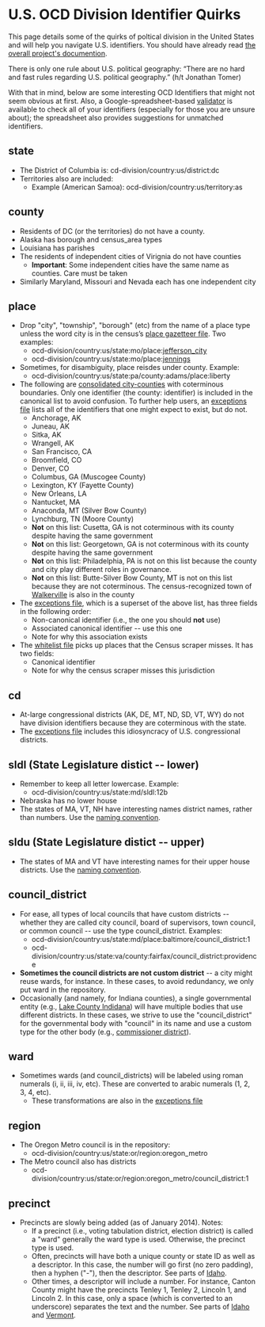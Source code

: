 # U.S. OCD Division Identifier Quirks

This page details some of the quirks of poltical division in the United States and will help you navigate U.S. identifiers. You should have already read [the overall project's documention](https://github.com/opencivicdata/ocd-division-ids/blob/master/README.md).

There is only one rule about U.S. political geography: “There are no hard and fast rules regarding U.S. political geography.” (h/t Jonathan Tomer)

With that in mind, below are some interesting OCD Identifiers that might not seem obvious at first. Also, a Google-spreadsheet-based [validator](https://docs.google.com/spreadsheet/ccc?key=0ApxTEufS6-DndE16N0J3d19zUHVMOVFsYU9vRHF3S2c&usp=sharing) is available to check all of your identifiers (especially for those you are unsure about); the spreadsheet also provides suggestions for unmatched identifiers.

## state

* The District of Columbia is: cd-division/country:us/district:dc
* Territories also are included:
	* Example (American Samoa): ocd-division/country:us/territory:as

## county

* Residents of DC (or the territories) do not have a county.
* Alaska has borough and census_area types
* Louisiana has parishes
* The residents of independent cities of Virignia do not have counties
	* **Important**: Some independent cities have the same name as counties. Care must be taken
* Similarly Maryland, Missouri and Nevada each has one independent city
	
## place

* Drop "city", "township", "borough" (etc) from the name of a place type unless the word city is in the census’s [place gazetteer file](http://www.census.gov/geo/maps-data/data/docs/gazetteer/Gaz_places_national.zip). Two examples:
	* ocd-division/country:us/state:mo/place:[jefferson_city](http://en.wikipedia.org/wiki/Jefferson_City,_Missouri)
	* ocd-division/country:us/state:mo/place:[jennings](http://en.wikipedia.org/wiki/Jennings,_MO)
* Sometimes, for disambiguity, place reisdes under county. Example:
	* ocd-division/country:us/state:pa/county:adams/place:liberty
* The following are [consolidated city-counties](https://en.wikipedia.org/wiki/Consolidated_city-county) with coterminous boundaries. Only one identifier (the county: identifier) is included in the canonical list to avoid confusion. To further help users, an [exceptions file](https://github.com/opencivicdata/ocd-division-ids/blob/master/identifiers/country-us/README.md) lists all of the identifiers that one might expect to exist, but do not.
	* Anchorage, AK
	* Juneau, AK
	* Sitka, AK
	* Wrangell, AK
	* San Francisco, CA
	* Broomfield, CO
	* Denver, CO
	* Columbus, GA (Muscogee County)
	* Lexington, KY (Fayette County)
	* New Orleans, LA
	* Nantucket, MA
	* Anaconda, MT (Silver Bow County)
	* Lynchburg, TN (Moore County)
	* **Not** on this list: Cusetta, GA is not coterminous with its county despite having the same government
	* **Not** on this list: Georgetown, GA is not coterminous with its county despite having the same government
	* **Not** on this list: Philadelphia, PA is not on this list because the county and city play different roles in governance.
	* **Not** on this list: Butte-Silver Bow County, MT is not on this list because they are not coterminous. The census-recognized town of [Walkerville](https://en.wikipedia.org/wiki/Walkerville,_Montana) is also in the county
* The [exceptions file](https://github.com/opencivicdata/ocd-division-ids/blob/master/identifiers/country-us/exceptions.txt), which is a superset of the above list, has three fields in the following order:
	* Non-canonical identifier (i.e., the one you should **not** use)
	* Associated canonical identifier -- use this one
	* Note for why this association exists
* The [whitelist file](https://github.com/opencivicdata/ocd-division-ids/blob/master/identifiers/country-us/census_whitelist.txt) picks up places that the Census scraper misses. It has two fields:
  * Canonical identifier
  * Note for why the census scraper misses this jurisdiction

	
## cd

* At-large congressional districts (AK, DE, MT, ND, SD, VT, WY) do not have division identifiers because they are coterminous with the state.
* The [exceptions file](https://github.com/opencivicdata/ocd-division-ids/blob/master/identifiers/country-us/README.md) includes this idiosyncracy of U.S. congressional districts.

## sldl (State Legislature distict -- lower)

* Remember to keep all letter lowercase. Example:
	* ocd-division/country:us/state:md/sldl:12b
* Nebraska has no lower house
* The states of MA, VT, NH have interesting names district names, rather than numbers. Use the [naming convention](https://github.com/opencivicdata/ocd-division-ids/blob/master/README.md).

## sldu (State Legislature distict -- upper)

* The states of MA and VT have interesting names for their upper house districts. Use the [naming convention](https://github.com/opencivicdata/ocd-division-ids/blob/master/README.md).

## council_district

* For ease, all types of local councils that have custom districts -- whether they are called city council, board of supervisors, town council, or common council -- use the type council_district. Examples:
	* ocd-division/country:us/state:md/place:baltimore/council_district:1
	* ocd-division/country:us/state:va/county:fairfax/council_district:providence
* **Sometimes the council districts are not custom district** -- a city might reuse wards, for instance. In these cases, to avoid redundancy, we only put ward in the repository.
* Occasionally (and namely, for Indiana counties), a single governmental entity (e.g., [Lake County Indidana](http://www.lakecountyin.org)) will have multiple bodies that use different districts. In these cases, we strive to use the "council_district" for the governmental body with "council" in its name and use a custom type for the other body (e.g., [commissioner district](http://www.lakecountyin.org/portal/media-type/html/group/commissioners/page/default)).

## ward

* Sometimes wards (and council_districts) will be labeled using roman numerals (i, ii, iii, iv, etc). These are converted to arabic numerals (1, 2, 3, 4, etc).
	* These transformations are also in the [exceptions file](https://github.com/opencivicdata/ocd-division-ids/blob/master/identifiers/country-us/README.md)

## region

* The Oregon Metro council is in the repository:
	* ocd-division/country:us/state:or/region:oregon_metro
* The Metro council also has districts
	* ocd-division/country:us/state:or/region:oregon_metro/council_district:1

## precinct

* Precincts are slowly being added (as of January 2014). Notes:
  * If a precinct (i.e., voting tabulation district, election district) is called a "ward" generally the ward type is used. Otherwise, the precinct type is used.
  * Often, precincts will have both a unique county or state ID as well as a descriptor. In this case, the number will go first (no zero padding), then a hyphen ("-"), then the descriptor. See parts of [Idaho](https://github.com/opencivicdata/ocd-division-ids/blob/master/identifiers/country-us/state-id-precincts.csv).
  * Other times, a descriptor will include a number. For instance, Canton County might have the precincts Tenley 1, Tenley 2, Lincoln 1, and Lincoln 2. In this case, only a space (which is converted to an underscore) separates the text and the number. See parts of [Idaho](https://github.com/opencivicdata/ocd-division-ids/blob/master/identifiers/country-us/state-id-precincts.csv) and [Vermont](https://github.com/opencivicdata/ocd-division-ids/blob/master/identifiers/country-us/state-vt-precincts.csv).

